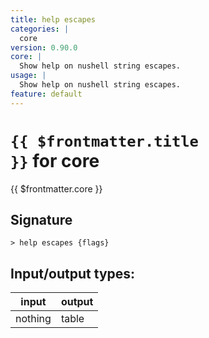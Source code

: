 ```yaml
---
title: help escapes
categories: |
  core
version: 0.90.0
core: |
  Show help on nushell string escapes.
usage: |
  Show help on nushell string escapes.
feature: default
---
```

<!-- This file is automatically generated. Please edit the command in https://github.com/nushell/nushell instead. -->

# <code>{{ $frontmatter.title }}</code> for core

<div class='command-title'>{{ $frontmatter.core }}</div>

## Signature

```> help escapes {flags} ```


## Input/output types:

| input   | output |
| ------- | ------ |
| nothing | table  |
